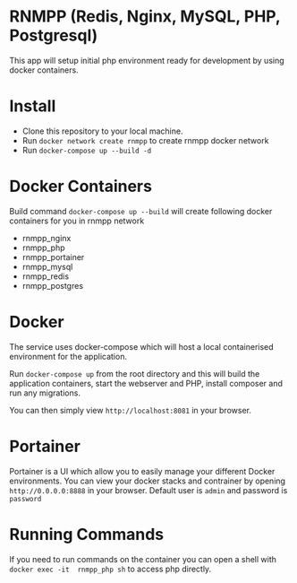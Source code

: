 RNMPP (Redis, Nginx, MySQL, PHP, Postgresql)
===========
This app will setup initial php environment ready for development by using docker containers.


# Install

- Clone this repository to your local machine.
- Run `docker network create rnmpp` to create rnmpp docker network
- Run `docker-compose up --build -d`

# Docker Containers

Build command `docker-compose up --build` will create following docker containers for you in rnmpp network 
- rnmpp_nginx
- rnmpp_php
- rnmpp_portainer
- rnmpp_mysql
- rnmpp_redis
- rnmpp_postgres

# Docker

The service uses docker-compose which will host a local containerised environment for the application.

Run `docker-compose up` from the root directory and this will build the application containers, start the webserver and PHP, install composer and run any migrations.

You can then simply view `http://localhost:8081` in your browser.

# Portainer

Portainer is a UI which allow you to easily manage your different Docker environments.
You can view your docker stacks and contrainer by opening `http://0.0.0.0:8888` in your browser. Default user is `admin` and password is `password`

# Running Commands

If you need to run commands on the container you can open a shell with `docker exec -it  rnmpp_php sh` to access php directly.

